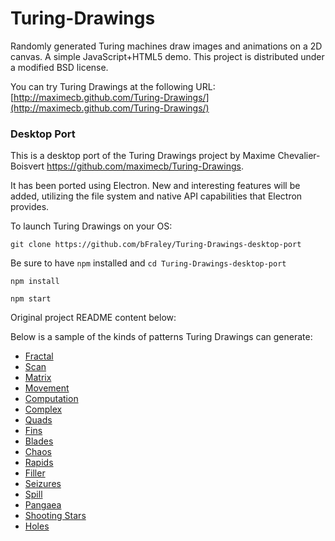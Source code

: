 Turing-Drawings
===============

Randomly generated Turing machines draw images and animations on a 2D canvas.
A simple JavaScript+HTML5 demo. This project is distributed under a modified
BSD license.

You can try Turing Drawings at the following URL:
[http://maximecb.github.com/Turing-Drawings/](http://maximecb.github.com/Turing-Drawings/)

### Desktop Port
This is a desktop port of the Turing Drawings project by Maxime Chevalier-Boisvert
https://github.com/maximecb/Turing-Drawings.

It has been ported using Electron. New and interesting features will be added,
utilizing the file system and native API capabilities that Electron provides.

To launch Turing Drawings on your OS:

`git clone https://github.com/bFraley/Turing-Drawings-desktop-port`

Be sure to have `npm` installed and `cd Turing-Drawings-desktop-port`

`npm install`

`npm start`


Original project README content below:

Below is a sample of the kinds of patterns Turing Drawings can generate:
* [Fractal](http://maximecb.github.com/Turing-Drawings/#5,4,4,2,1,1,3,2,4,3,1,2,2,3,1,2,1,3,2,0,2,2,3,2,3,0,2,3,2,4,2,2,0,2,0,1,1,0,2,3,0,1,2,1,2,3,3,3,2,0,1,1,3,2,2,0,2,2,3,3,2,0)
* [Scan](http://maximecb.github.com/Turing-Drawings/#4,3,0,1,2,3,1,0,1,1,0,2,2,1,3,2,2,0,1,3,0,2,0,1,2,2,2,2,0,0,1,3,3,1,3,2,2,0)
* [Matrix](http://maximecb.github.com/Turing-Drawings/#6,4,1,2,0,1,3,1,4,3,3,1,3,0,5,2,1,4,2,0,2,1,1,4,1,0,1,3,0,5,1,3,1,1,3,0,1,1,2,3,3,5,1,1,3,1,0,3,1,2,1,1,1,1,3,3,3,2,2,2,3,3,2,1,3,5,3,0,2,3,2,4,1,1)
* [Movement](http://maximecb.github.com/Turing-Drawings/#3,3,1,1,3,0,1,1,2,1,2,2,2,2,1,2,2,1,1,3,1,1,0,2,1,1,1,2,0)
* [Computation](http://maximecb.github.com/Turing-Drawings/#2,5,1,1,2,1,3,0,1,4,2,1,2,1,1,4,2,0,2,0,0,2,2,0,3,1,1,2,3,0,3,2)
* [Complex](http://maximecb.github.com/Turing-Drawings/#3,3,2,1,2,1,2,1,0,2,1,2,1,3,1,1,1,1,2,0,1,1,3,2,2,0,0,1,1)
* [Quads](http://maximecb.github.com/Turing-Drawings/#4,3,2,2,2,1,1,0,3,1,2,2,2,1,1,1,0,3,2,3,1,1,0,0,1,1,2,2,2,1,1,2,1,2,1,2,1,3)
* [Fins](http://maximecb.github.com/Turing-Drawings/#4,3,0,2,3,3,1,3,2,1,0,3,1,0,3,2,3,2,1,2,0,1,3,1,1,2,1,1,0,0,1,3,2,2,0,0,2,1)
* [Blades](http://maximecb.github.com/Turing-Drawings/#4,3,3,1,0,1,2,2,1,2,3,1,1,3,3,1,0,3,1,3,3,1,3,2,2,3,0,1,0,3,2,0,3,2,2,2,1,0)
* [Chaos](http://maximecb.github.com/Turing-Drawings/#4,3,3,1,0,2,2,3,1,2,0,1,1,3,0,1,3,2,1,3,2,2,3,2,1,2,2,2,3,2,2,0,1,1,2,2,2,0)
* [Rapids](http://maximecb.github.com/Turing-Drawings/#3,6,2,2,3,2,4,0,0,1,0,2,1,2,1,1,0,1,2,3,2,3,0,2,1,0,2,5,3,2,5,2,2,4,1,1,5,0,2,4,3,0,4,0,0,1,1,2,1,3,2,1,0,2,2,0)
* [Filler](http://maximecb.github.com/Turing-Drawings/#3,4,2,2,0,1,2,0,2,1,0,1,1,1,2,3,0,0,1,1,0,2,3,0,3,0,1,2,2,1,1,2,2,2,1,0,3,0)
* [Seizures](http://maximecb.github.com/Turing-Drawings/#4,3,3,1,2,3,1,0,3,1,3,1,2,3,2,2,0,1,2,1,3,2,3,0,2,0,3,1,2,2,2,2,3,1,1,1,2,3)
* [Spill](http://maximecb.github.io/Turing-Drawings/#4,3,1,2,2,3,1,0,3,1,3,1,1,2,2,1,1,3,1,0,2,1,0,2,2,0,0,1,3,3,2,3,3,2,2,3,1,3)
* [Pangaea](http://maximecb.github.io/Turing-Drawings/#6,3,0,1,3,1,1,2,1,2,1,2,2,0,3,1,3,4,1,2,2,1,0,3,1,2,1,2,3,4,1,0,5,1,1,2,1,3,2,2,0,2,1,0,4,2,2,4,2,1,0,2,0,1,1,0)
* [Shooting Stars](http://maximecb.github.io/Turing-Drawings/#6,4,4,2,2,4,3,3,2,2,3,1,2,2,0,2,0,3,1,3,4,1,2,2,1,0,3,3,1,2,2,0,3,1,0,4,1,3,4,1,1,0,1,3,0,1,0,5,2,2,5,1,0,2,1,0,4,3,3,3,1,1,1,2,3,5,3,1,4,1,2,4,1,1)
* [Holes](http://maximecb.github.io/Turing-Drawings/#3,3,2,2,1,0,1,2,0,2,3,2,2,0,0,1,1,0,2,1,1,1,3,1,2,0,2,2,3)
